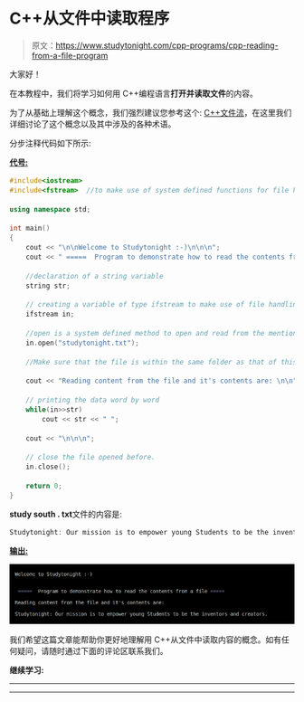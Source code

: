 # C++从文件中读取程序

> 原文：<https://www.studytonight.com/cpp-programs/cpp-reading-from-a-file-program>

大家好！

在本教程中，我们将学习如何用 C++编程语言**打开并读取文件**的内容。

为了从基础上理解这个概念，我们强烈建议您参考这个: [C++文件流](https://www.studytonight.com/cpp/file-streams-in-cpp.php)，在这里我们详细讨论了这个概念以及其中涉及的各种术语。

分步注释代码如下所示:

<u>**代号:**</u>

```cpp
#include<iostream>
#include<fstream>  //to make use of system defined functions for file handling

using namespace std;

int main()
{
    cout << "\n\nWelcome to Studytonight :-)\n\n\n";
    cout << " =====  Program to demonstrate how to read the contents from a file ===== \n\n";

    //declaration of a string variable
    string str;

    // creating a variable of type ifstream to make use of file handling commands and open a file in read mode.
    ifstream in;

    //open is a system defined method to open and read from the mentioned file
    in.open("studytonight.txt");

    //Make sure that the file is within the same folder as that of this program otherwise, will have to provide the entire path to the file to read from

    cout << "Reading content from the file and it's contents are: \n\n";

    // printing the data word by word
    while(in>>str)
        cout << str << " ";

    cout << "\n\n\n";

    // close the file opened before.
    in.close();

    return 0;
}
```

**study south . txt**文件的内容是:

```cpp
Studytonight: Our mission is to empower young Students to be the inventors and creators.
```

<u>**输出:**</u>

![C++ read from a file](img/1af57b3a38431f2fe641792ccb1a2481.png)

我们希望这篇文章能帮助你更好地理解用 C++从文件中读取内容的概念。如有任何疑问，请随时通过下面的评论区联系我们。

**继续学习:**

* * *

* * *